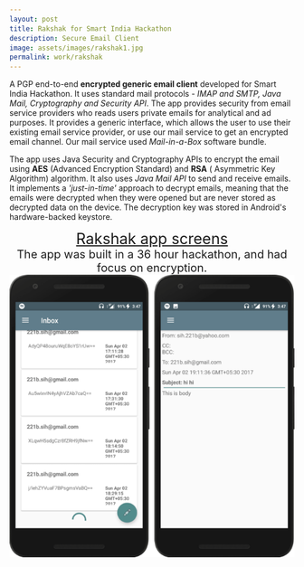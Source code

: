 ```yaml
---
layout: post
title: Rakshak for Smart India Hackathon
description: Secure Email Client
image: assets/images/rakshak1.jpg
permalink: work/rakshak
---
```


A PGP end-to-end **encrypted generic email client** developed for Smart India Hackathon.
It uses standard mail protocols - *IMAP and SMTP, Java Mail, Cryptography and Security API*. The app provides security from email service providers 
who reads users private emails for analytical and ad purposes. It provides a generic interface, which allows the user to use their existing email 
service provider, or use our mail service to get an encrypted email channel. Our mail service used *Mail-in-a-Box* software bundle.


The app uses Java Security and Cryptography APIs to encrypt the email using **AES** (Advanced Encryption Standard) and **RSA** ( Asymmetric 
Key Algorithm) algorithm. It also uses *Java Mail API* to send and receive emails. It implements a *'just-in-time'* approach to decrypt emails, 
meaning that the emails were decrypted when they were opened but are never stored as decrypted data on the device. The decryption key was stored in 
Android's hardware-backed keystore.

<center> <span  style="font-size:20pt; text-decoration:underline" align="middle"> Rakshak app screens </span> </center>
<center> <span  style="font-size:15pt;" align="middle"> The app was built in a 36 hour hackathon, and had focus on encryption.</span> </center>
<center> <span align="middle" class="image"><img src="/assets/images/rakshak2.png" alt="" /></span> </center>

